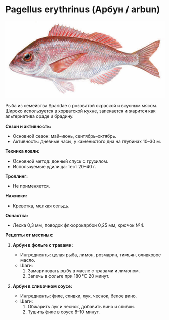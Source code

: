 # Pagellus erythrinus (Арбун / arbun)

![Арбун](../images/pagellus_erythrinus.jpg)

Рыба из семейства Sparidae с розоватой окраской и вкусным мясом. Широко используется в хорватской кухне, запекается и жарится как альтернатива ораде и брадину.

**Сезон и активность:**
- Основной сезон: май–июнь, сентябрь–октябрь.
- Активность: дневные часы, у каменистого дна на глубинах 10–30 м.

**Техника ловли:**
- Основной метод: донный спуск с грузилом.
- Используемые удилища: тест 20–40 г.

**Троллинг:**
- Не применяется.

**Наживки:**
- Креветка, мелкая сельдь.

**Оснастка:**
- Леска 0,3 мм, поводок флюорокарбон 0,25 мм, крючок №4.

**Рецепты от местных:**
1. **Арбун в фольге с травами:**
   - Ингредиенты: целая рыба, лимон, розмарин, тимьян, оливковое масло.
   - Шаги:
     1. Замариновать рыбу в масле с травами и лимоном.
     2. Запечь в фольге при 180 °C 20 минут.

2. **Арбун в сливочном соусе:**
   - Ингредиенты: филе, сливки, лук, чеснок, белое вино.
   - Шаги:
     1. Обжарить лук и чеснок, добавить вино и сливки.
     2. Тушить филе в соусе 8–10 минут.

